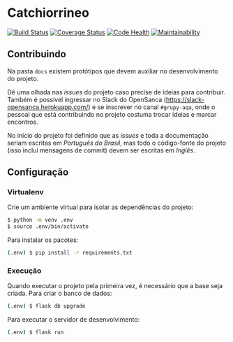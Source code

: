 # Catchiorrineo

[![Build Status](https://travis-ci.org/opensanca/api.ajudeum.pet.svg?branch=master)](https://travis-ci.org/opensanca/api.ajudeum.pet)
[![Coverage Status](https://coveralls.io/repos/github/opensanca/api.ajudeum.pet/badge.svg?branch=master)](https://coveralls.io/github/opensanca/api.ajudeum.pet?branch=master)
[![Code Health](https://landscape.io/github/opensanca/api.ajudeum.pet/master/landscape.svg?style=flat)](https://landscape.io/github/opensanca/api.ajudeum.pet/master)
[![Maintainability](https://api.codeclimate.com/v1/badges/67158d8a92683da6a611/maintainability)](https://codeclimate.com/github/opensanca/api.ajudeum.pet/maintainability)

## Contribuindo

Na pasta `docs` existem protótipos que devem auxiliar no desenvolvimento do
projeto.

Dê uma olhada nas *issues* do projeto caso precise de ideias para contribuir.
Também é possível ingressar no Slack do OpenSanca
(https://slack-opensanca.herokuapp.com/) e se inscrever no canal `#grupy-aqa`,
onde o pessoal que está contribuindo no projeto costuma trocar ideias e marcar
encontros.

No início do projeto foi definido que as *issues* e toda a documentação seriam
escritas em *Português do Brasil*, mas todo o código-fonte do projeto (isso inclui
mensagens de commit) devem ser escritas em *Inglês*.

## Configuração

### Virtualenv
Crie um ambiente virtual para isolar as dependências do projeto:

```sh
$ python -m venv .env
$ source .env/bin/activate
```

Para instalar os pacotes:

```sh
(.env) $ pip install -r requirements.txt
```

### Execução
Quando executar o projeto pela primeira vez, é necessário que a base seja criada. Para criar o banco de dados:

```sh
(.env) $ flask db upgrade
```

Para executar o servidor de desenvolvimento:

```sh
(.env) $ flask run
```
